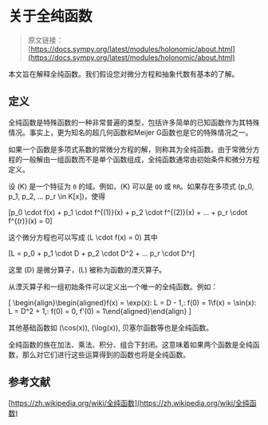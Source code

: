 # 关于全纯函数

> 原文链接：[https://docs.sympy.org/latest/modules/holonomic/about.html](https://docs.sympy.org/latest/modules/holonomic/about.html)

本文旨在解释全纯函数。我们假设您对微分方程和抽象代数有基本的了解。

## 定义

全纯函数是特殊函数的一种非常普遍的类型，包括许多简单的已知函数作为其特殊情况。事实上，更为知名的超几何函数和Meijer G函数也是它的特殊情况之一。

如果一个函数是多项式系数的常微分方程的解，则称其为全纯函数。由于常微分方程的一般解由一组函数而不是单个函数组成，全纯函数通常由初始条件和微分方程定义。

设 \(K\) 是一个特征为 `0` 的域。例如，\(K\) 可以是 `QQ` 或 `RR`。如果存在多项式 \(p_0, p_1, p_2, ... p_r \in K[x]\)，使得

\[p_0 \cdot f(x) + p_1 \cdot f^{(1)}(x) + p_2 \cdot f^{(2)}(x) + ... + p_r \cdot f^{(r)}(x) = 0\]

这个微分方程也可以写成 \(L \cdot f(x) = 0\) 其中

\[L = p_0 + p_1 \cdot D + p_2 \cdot D^2 + ... p_r \cdot D^r\]

这里 \(D\) 是微分算子，\(L\) 被称为函数的湮灭算子。

从湮灭算子和一组初始条件可以定义出一个唯一的全纯函数。例如：

\[ \begin{align}\begin{aligned}f(x) = \exp(x): L = D - 1,\: f(0) = 1\\f(x) = \sin(x): L = D^2 + 1,\: f(0) = 0, f'(0) = 1\end{aligned}\end{align} \]

其他基础函数如 \(\cos(x)\), \(\log(x)\), 贝塞尔函数等也是全纯函数。

全纯函数的族在加法、乘法、积分、组合下封闭。这意味着如果两个函数是全纯函数，那么对它们进行这些运算得到的函数也将是全纯函数。

## 参考文献

[https://zh.wikipedia.org/wiki/全纯函数](https://zh.wikipedia.org/wiki/全纯函数)

